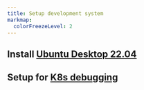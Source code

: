 ```yaml
---
title: Setup development system
markmap:
  colorFreezeLevel: 2
---
```


## Install **[Ubuntu Desktop 22.04](../../linux/ubuntu22-04/desktop-install.md)**

## Setup for **[K8s debugging](setup_for_debugging.md)**
